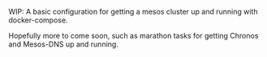 WIP: A basic configuration for getting a mesos cluster up and running with docker-compose.

Hopefully more to come soon, such as marathon tasks for getting Chronos and Mesos-DNS up and running.